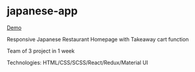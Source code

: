# japanese-app

[Demo](https://japanese-app.vercel.app/)

Responsive Japanese Restaurant Homepage with Takeaway cart function 

Team of 3 project in 1 week

Technologies: HTML/CSS/SCSS/React/Redux/Material UI


